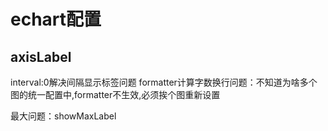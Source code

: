 # echart配置

## axisLabel
interval:0解决间隔显示标签问题
formatter计算字数换行问题：不知道为啥多个图的统一配置中,formatter不生效,必须挨个图重新设置

最大问题：showMaxLabel
